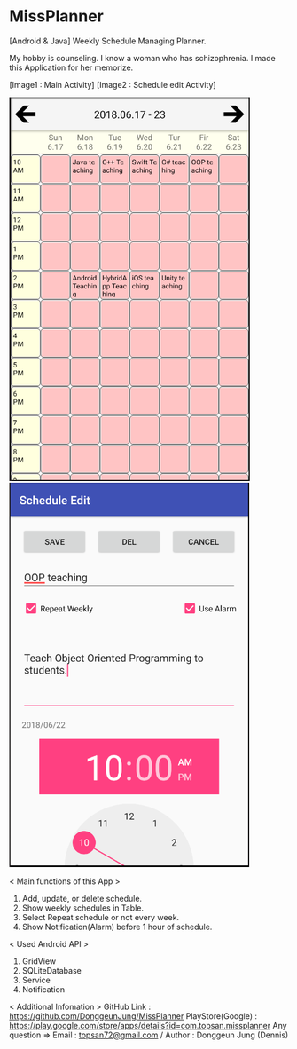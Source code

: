 # MissPlanner

[Android & Java] Weekly Schedule Managing Planner.

My hobby is counseling. 
I know a woman who has schizophrenia. 
I made this Application for her memorize.


[Image1 : Main Activity]
[Image2 : Schedule edit Activity]

<div>
<img src="https://github.com/DonggeunJung/MissPlanner/blob/master/Etc/Capture%20Image/MissPlanner_Capture02.png?raw=true width="400px"></img>
<img src="https://github.com/DonggeunJung/MissPlanner/blob/master/Etc/Capture%20Image/MissPlanner_Capture03.png?raw=true width="400px"></img>
</div>


< Main functions of this App >
1. Add, update, or delete schedule.
2. Show weekly schedules in Table.
3. Select Repeat schedule or not every week.
4. Show Notification(Alarm) before 1 hour of schedule.


< Used Android API >
1. GridView
2. SQLiteDatabase
3. Service
4. Notification


< Additional Infomation >
GitHub Link : https://github.com/DonggeunJung/MissPlanner
PlayStore(Google) : https://play.google.com/store/apps/details?id=com.topsan.missplanner
Any question => Email : topsan72@gmail.com / Author : Donggeun Jung (Dennis)
